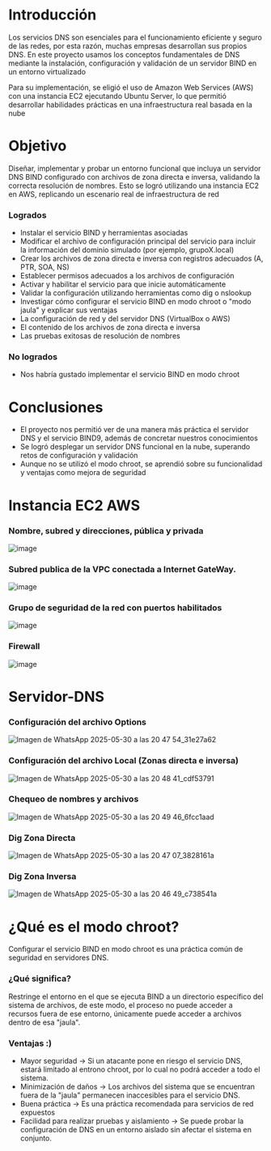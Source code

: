# Introducción
Los servicios DNS son esenciales para el funcionamiento eficiente y seguro de las redes, por esta razón, muchas empresas desarrollan sus propios DNS. En este proyecto usamos los conceptos fundamentales de DNS mediante la instalación, configuración y validación de un servidor BIND en un entorno virtualizado

Para su implementación, se eligió el uso de Amazon Web Services (AWS) con una instancia EC2 ejecutando Ubuntu Server, lo que permitió desarrollar habilidades prácticas en una infraestructura real basada en la nube

# Objetivo
Diseñar, implementar y probar un entorno funcional que incluya un servidor DNS BIND configurado con archivos de zona directa e inversa, validando la correcta resolución de nombres. Esto se logró utilizando una instancia EC2 en AWS, replicando un escenario real de infraestructura de red

### Logrados
- Instalar el servicio BIND y herramientas asociadas
- Modificar el archivo de configuración principal del servicio para incluir la información
del dominio simulado (por ejemplo, grupoX.local)
- Crear los archivos de zona directa e inversa con registros adecuados (A, PTR, SOA,
NS)
- Establecer permisos adecuados a los archivos de configuración
- Activar y habilitar el servicio para que inicie automáticamente
- Validar la configuración utilizando herramientas como dig o nslookup
- Investigar cómo configurar el servicio BIND en modo chroot o "modo jaula" y explicar
sus ventajas
- La configuración de red y del servidor DNS (VirtualBox o AWS)
- El contenido de los archivos de zona directa e inversa
- Las pruebas exitosas de resolución de nombres

### No logrados
- Nos habría gustado implementar el servicio BIND en modo chroot

# Conclusiones
- El proyecto nos permitió ver de una manera más práctica el servidor DNS y el servicio BIND9, además de concretar nuestros conocimientos
- Se logró desplegar un servidor DNS funcional en la nube, superando retos de configuración y validación
- Aunque no se utilizó el modo chroot, se aprendió sobre su funcionalidad y ventajas como mejora de seguridad

# Instancia EC2 AWS
### Nombre, subred y direcciones, pública y privada

![image](https://github.com/user-attachments/assets/9e299907-17ef-4189-ab6c-546c1615ef3b)

### Subred publica de la VPC conectada a Internet GateWay.

![image](https://github.com/user-attachments/assets/8eb72652-c746-4aaf-82fb-fa9c46c9c083)

### Grupo de seguridad de la red con puertos habilitados

![image](https://github.com/user-attachments/assets/9686689f-2f98-4fe8-92a1-923391f6e9b9)

### Firewall

![image](https://github.com/user-attachments/assets/a25aa861-8cc4-4d9c-ba7b-0fa1baa61114)

# Servidor-DNS

### Configuración del archivo Options
![Imagen de WhatsApp 2025-05-30 a las 20 47 54_31e27a62](https://github.com/user-attachments/assets/d867b938-52d5-44b6-9500-c7c0eba66ea2)

### Configuración del archivo Local (Zonas directa e inversa)
![Imagen de WhatsApp 2025-05-30 a las 20 48 41_cdf53791](https://github.com/user-attachments/assets/2b0e59e1-e23e-4f1b-a980-814b6a5191f7)

### Chequeo de nombres y archivos
![Imagen de WhatsApp 2025-05-30 a las 20 49 46_6fcc1aad](https://github.com/user-attachments/assets/3c9fd6c4-fe64-4ee6-ad1c-2eae1908a17b)



### Dig Zona Directa
![Imagen de WhatsApp 2025-05-30 a las 20 47 07_3828161a](https://github.com/user-attachments/assets/2506f130-b125-4635-b8d3-509565bd15ed)

### Dig Zona Inversa
![Imagen de WhatsApp 2025-05-30 a las 20 46 49_c738541a](https://github.com/user-attachments/assets/a4682f4c-2e18-4413-9f5a-c8021f701501)


# ¿Qué es el modo chroot?

Configurar el servicio BIND en modo chroot es una práctica común de seguridad en servidores DNS. 
### ¿Qué significa? 
Restringe el entorno en el que se ejecuta BIND a un directorio específico del sistema de archivos, de este modo, el proceso no puede acceder a recursos fuera de ese entorno, únicamente puede acceder a archivos dentro de esa "jaula".
### Ventajas :)
- Mayor seguridad -> Si un atacante pone en riesgo el servicio DNS, estará limitado al entrono chroot, por lo cual no podrá acceder a todo el sistema.
- Minimización de daños -> Los archivos del sistema que se encuentran fuera de la "jaula" permanecen inaccesibles para el servicio DNS.
- Buena práctica -> Es una práctica recomendada para servicios de red expuestos
- Facilidad para realizar pruebas y aislamiento -> Se puede probar la configuración de DNS en un entorno aislado sin afectar el sistema en conjunto.
